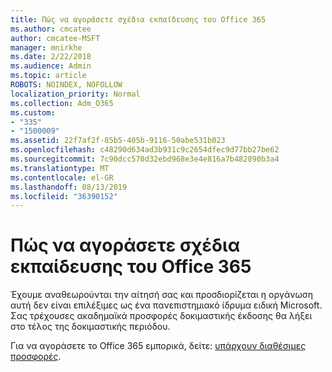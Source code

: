 ```yaml
---
title: Πώς να αγοράσετε σχέδια εκπαίδευσης του Office 365
ms.author: cmcatee
author: cmcatee-MSFT
manager: mnirkhe
ms.date: 2/22/2018
ms.audience: Admin
ms.topic: article
ROBOTS: NOINDEX, NOFOLLOW
localization_priority: Normal
ms.collection: Adm_O365
ms.custom:
- "335"
- "1500009"
ms.assetid: 22f7af2f-85b5-405b-9116-50abe531b023
ms.openlocfilehash: c48290d634ad3b931c9c2654dfec9d77bb27be62
ms.sourcegitcommit: 7c90dcc570d32ebd968e3e4e816a7b482890b3a4
ms.translationtype: MT
ms.contentlocale: el-GR
ms.lasthandoff: 08/13/2019
ms.locfileid: "36390152"
---
```

# <a name="how-to-purchase-office-365-education-plans"></a>Πώς να αγοράσετε σχέδια εκπαίδευσης του Office 365

Έχουμε αναθεωρούνται την αίτησή σας και προσδιορίζεται η οργάνωση αυτή δεν είναι επιλέξιμες ως ένα πανεπιστημιακό ίδρυμα ειδική Microsoft. Σας τρέχουσες ακαδημαϊκά προσφορές δοκιμαστικής έκδοσης θα λήξει στο τέλος της δοκιμαστικής περιόδου.
  
Για να αγοράσετε το Office 365 εμπορικά, δείτε: [υπάρχουν διαθέσιμες προσφορές](https://go.microsoft.com/fwlink/p/?linkid=868433).  